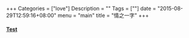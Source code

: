 +++
Categories = ["love"]
Description = ""
Tags = [""]
date = "2015-08-29T12:59:16+08:00"
menu = "main"
title = "情之一字"
+++

#### [Test](/mycv)
